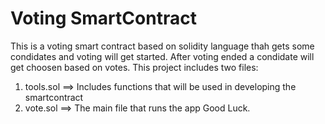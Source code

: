 # Voting SmartContract
This is a voting smart contract based on solidity language thah gets some condidates and voting will get started.
After voting ended a condidate will get choosen based on votes.
This project includes two files:
  1) tools.sol ==> Includes functions that will be used in developing the smartcontract
  2) vote.sol ==> The main file that runs the app
Good Luck.
